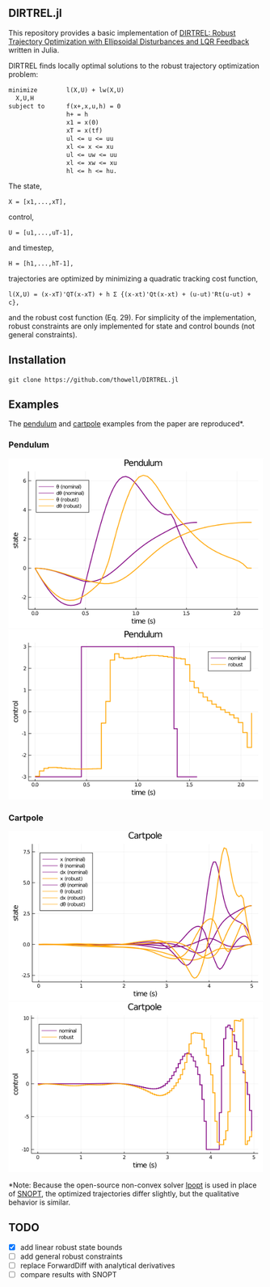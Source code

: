 ## DIRTREL.jl

This repository provides a basic implementation of [DIRTREL: Robust Trajectory Optimization with Ellipsoidal Disturbances and LQR Feedback](https://rexlab.stanford.edu/papers/dirtrel-auro.pdf) written in Julia.

DIRTREL finds locally optimal solutions to the robust trajectory optimization problem:
```
minimize        l(X,U) + lw(X,U)
  X,U,H
subject to      f(x+,x,u,h) = 0
                h+ = h
                x1 = x(0)
                xT = x(tf)
                ul <= u <= uu
                xl <= x <= xu
                ul <= uw <= uu
                xl <= xw <= xu
                hl <= h <= hu.            
```
The state,
```
X = [x1,...,xT],
```
control,
```
U = [u1,...,uT-1],
```
and timestep,
```
H = [h1,...,hT-1],
```
trajectories are optimized by minimizing a quadratic tracking cost function,
```
l(X,U) = (x-xT)'QT(x-xT) + h Σ {(x-xt)'Qt(x-xt) + (u-ut)'Rt(u-ut) + c},
```
and the robust cost function (Eq. 29). For simplicity of the implementation,
robust constraints are only implemented for state and control bounds (not general
constraints).

## Installation
```code
git clone https://github.com/thowell/DIRTREL.jl
```

## Examples
The [pendulum](https://github.com/thowell/DIRTREL.jl/blob/master/examples/pendulum_robust.jl) and [cartpole](https://github.com/thowell/DIRTREL.jl/blob/master/examples/cartpole_robust.jl) examples from the paper are reproduced*.

### Pendulum
![](examples/results/pendulum_state.png)
![](examples/results/pendulum_control.png)

### Cartpole
![](examples/results/cartpole_state.png)
![](examples/results/cartpole_control.png)

*Note: Because the open-source non-convex solver [Ipopt](https://github.com/coin-or/Ipopt)
is used in place of [SNOPT](https://web.stanford.edu/group/SOL/snopt.htm),
the optimized trajectories differ slightly, but the qualitative behavior is similar.

## TODO
- [X] add linear robust state bounds
- [ ] add general robust constraints
- [ ] replace ForwardDiff with analytical derivatives
- [ ] compare results with SNOPT
